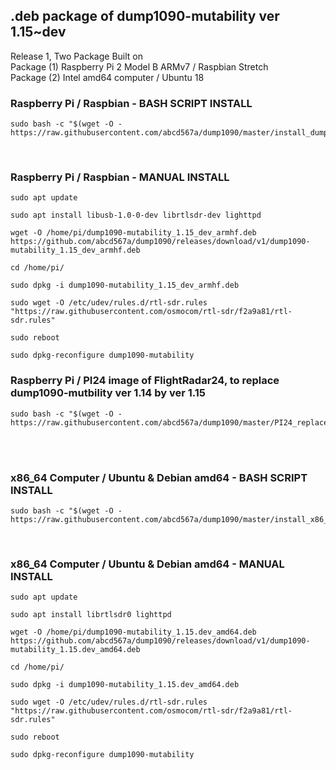 ## .deb package of dump1090-mutability ver 1.15~dev
Release 1, Two Package Built on </br>
Package (1) Raspberry Pi 2 Model B ARMv7 / Raspbian Stretch </br>
Package (2) Intel amd64 computer / Ubuntu 18 </br>

### Raspberry Pi / Raspbian - BASH SCRIPT INSTALL

```
sudo bash -c "$(wget -O - https://raw.githubusercontent.com/abcd567a/dump1090/master/install_dump1090_mut_1.15.sh)" 
```
</br>

### Raspberry Pi / Raspbian - MANUAL INSTALL </br>

```
sudo apt update 

sudo apt install libusb-1.0-0-dev librtlsdr-dev lighttpd 

wget -O /home/pi/dump1090-mutability_1.15_dev_armhf.deb https://github.com/abcd567a/dump1090/releases/download/v1/dump1090-mutability_1.15_dev_armhf.deb 

cd /home/pi/ 

sudo dpkg -i dump1090-mutability_1.15_dev_armhf.deb 

sudo wget -O /etc/udev/rules.d/rtl-sdr.rules "https://raw.githubusercontent.com/osmocom/rtl-sdr/f2a9a81/rtl-sdr.rules" 

sudo reboot 

sudo dpkg-reconfigure dump1090-mutability 

```

### Raspberry Pi / PI24 image of FlightRadar24, to replace dump1090-mutbility ver 1.14 by ver 1.15

```
sudo bash -c "$(wget -O - https://raw.githubusercontent.com/abcd567a/dump1090/master/PI24_replace_dump1090_v1.14_by_v1.15.sh)"  
``` 
</br></br>

### x86_64 Computer / Ubuntu & Debian amd64 - BASH SCRIPT INSTALL

```
sudo bash -c "$(wget -O - https://raw.githubusercontent.com/abcd567a/dump1090/master/install_x86_64_dump1090_mut_1.15.sh)"  
``` 
</br>

### x86_64 Computer / Ubuntu & Debian amd64 - MANUAL INSTALL</br>

```
sudo apt update 

sudo apt install librtlsdr0 lighttpd 

wget -O /home/pi/dump1090-mutability_1.15.dev_amd64.deb https://github.com/abcd567a/dump1090/releases/download/v1/dump1090-mutability_1.15.dev_amd64.deb 

cd /home/pi/ 

sudo dpkg -i dump1090-mutability_1.15.dev_amd64.deb 

sudo wget -O /etc/udev/rules.d/rtl-sdr.rules "https://raw.githubusercontent.com/osmocom/rtl-sdr/f2a9a81/rtl-sdr.rules"  

sudo reboot 

sudo dpkg-reconfigure dump1090-mutability   

```  
</br>


